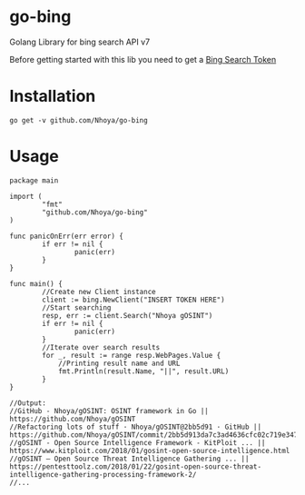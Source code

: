 # go-bing
Golang Library for bing  search API v7

Before getting started with this lib you need to get a [Bing Search Token](https://azure.microsoft.com/it-it/try/cognitive-services/my-api)

# Installation
`go get -v github.com/Nhoya/go-bing`

# Usage

```
package main

import (
        "fmt"
        "github.com/Nhoya/go-bing"
)

func panicOnErr(err error) {
        if err != nil {
                panic(err)
        }
}

func main() {
        //Create new Client instance
        client := bing.NewClient("INSERT TOKEN HERE")
        //Start searching
        resp, err := client.Search("Nhoya gOSINT")
        if err != nil {
                panic(err)
        }
        //Iterate over search results
        for _, result := range resp.WebPages.Value {
            //Printing result name and URL    
            fmt.Println(result.Name, "||", result.URL)
        }
}

//Output:
//GitHub - Nhoya/gOSINT: OSINT framework in Go || https://github.com/Nhoya/gOSINT
//Refactoring lots of stuff · Nhoya/gOSINT@2bb5d91 · GitHub || https://github.com/Nhoya/gOSINT/commit/2bb5d913da7c3ad4636cfc02c719e347a6c2fc2e
//gOSINT - Open Source Intelligence Framework - KitPloit ... || https://www.kitploit.com/2018/01/gosint-open-source-intelligence.html
//gOSINT – Open Source Threat Intelligence Gathering ... || https://pentesttoolz.com/2018/01/22/gosint-open-source-threat-intelligence-gathering-processing-framework-2/
//...
```

